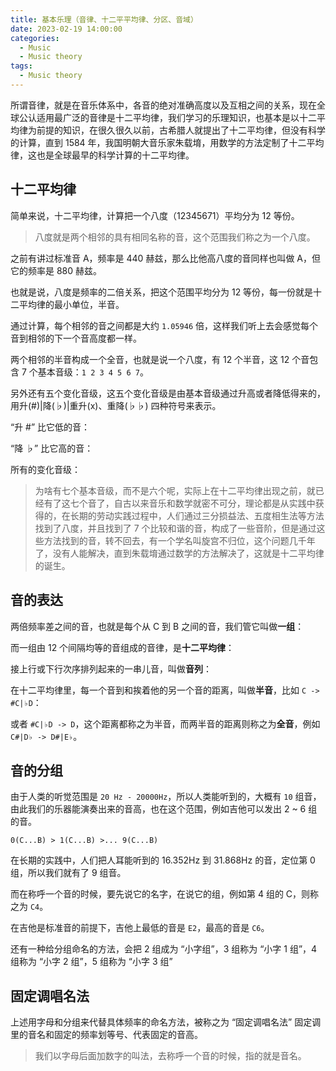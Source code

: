 ```yaml
---
title: 基本乐理（音律、十二平平均律、分区、音域）
date: 2023-02-19 14:00:00
categories:
  - Music
  - Music theory
tags:
  - Music theory
---
```


所谓音律，就是在音乐体系中，各音的绝对准确高度以及互相之间的关系，现在全球公认适用最广泛的音律是十二平均律，我们学习的乐理知识，也基本是以十二平均律为前提的知识，在很久很久以前，古希腊人就提出了十二平均律，但没有科学的计算，直到 1584 年，我国明朝大音乐家朱载堉，用数学的方法定制了十二平均律，这也是全球最早的科学计算的十二平均律。

<!-- more -->

## 十二平均律

简单来说，十二平均律，计算把一个八度（12345671）平均分为 12 等份。

> 八度就是两个相邻的具有相同名称的音，这个范围我们称之为一个八度。

之前有讲过标准音 A，频率是 440 赫兹，那么比他高八度的音同样也叫做 A，但它的频率是 880 赫兹。

也就是说，八度是频率的二倍关系，把这个范围平均分为 12 等份，每一份就是十二平均律的最小单位，半音。

<hairy-image src="https://pic.imgdb.cn/item/63f22fa4f144a010073bb975.jpg" />

通过计算，每个相邻的音之间都是大约 `1.05946` 倍，这样我们听上去会感觉每个音到相邻的下一个音高度都一样。

两个相邻的半音构成一个全音，也就是说一个八度，有 12 个半音，这 12 个音包含 7 个基本音级：`1 2 3 4 5 6 7`。

另外还有五个变化音级，这五个变化音级是由基本音级通过升高或者降低得来的，用升(#)|降(♭)|重升(x)、重降(♭♭) 四种符号来表示。

“升 #” 比它低的音：

<hairy-image src="https://pic.imgdb.cn/item/63f23131f144a010073ddaeb.jpg" />

“降 ♭” 比它高的音：

<hairy-image src="https://pic.imgdb.cn/item/63f23166f144a010073e278f.jpg" />

所有的变化音级：

<hairy-image-group row="140px">
  <hairy-image src="https://pic.imgdb.cn/item/63f231caf144a010073ea97f.jpg" />
  <hairy-image src="https://pic.imgdb.cn/item/63f231f5f144a010073ee621.jpg" />
  <hairy-image src="https://pic.imgdb.cn/item/63f2324df144a010073f7695.jpg" />
</hairy-image-group>

> 为啥有七个基本音级，而不是六个呢，实际上在十二平均律出现之前，就已经有了这七个音了，自古以来音乐和数学就密不可分，理论都是从实践中获得的，在长期的劳动实践过程中，人们通过三分损益法、五度相生法等方法找到了八度，并且找到了 7 个比较和谐的音，构成了一些音阶，但是通过这些方法找到的音，转不回去，有一个学名叫旋宫不归位，这个问题几千年了，没有人能解决，直到朱载堉通过数学的方法解决了，这就是十二平均律的诞生。

## 音的表达

两倍频率差之间的音，也就是每个从 C 到 B 之间的音，我们管它叫做**一组**：

<hairy-image src="https://pic.imgdb.cn/item/63f23513f144a0100745ba4e.jpg" />

而一组由 12 个间隔均等的音组成的音律，是**十二平均律**：

<hairy-image src="https://pic.imgdb.cn/item/63f2356df144a010074637c9.jpg" />

接上行或下行次序排列起来的一串儿音，叫做**音列**：

<hairy-image src="https://pic.imgdb.cn/item/63f235f3f144a0100746e298.jpg" />

在十二平均律里，每一个音到和挨着他的另一个音的距离，叫做**半音**，比如 `C -> #C|♭D`：

<hairy-image src="https://pic.imgdb.cn/item/63f236a7f144a0100747e0ee.jpg" />

或者 `#C|♭D -> D`，这个距离都称之为半音，而两半音的距离则称之为**全音**，例如 `C#|D♭ -> D#|E♭`。

## 音的分组

由于人类的听觉范围是 `20 Hz - 20000Hz`，所以人类能听到的，大概有 `10` 组音，由此我们的乐器能演奏出来的音高，也在这个范围，例如吉他可以发出 2 ~ 6 组的音。

`0(C...B) > 1(C...B) >... 9(C...B)`

在长期的实践中，人们把人耳能听到的 16.352Hz 到 31.868Hz 的音，定位第 0 组，所以我们就有了 9 组音。

而在称呼一个音的时候，要先说它的名字，在说它的组，例如第 4 组的 C，则称之为 `C4`。

在吉他是标准音的前提下，吉他上最低的音是 `E2`，最高的音是 `C6`。

还有一种给分组命名的方法，会把 2 组成为 “小字组”，3 组称为 “小字 1 组”，4 组称为 “小字 2 组”，5 组称为 “小字 3 组”

## 固定调唱名法

<hairy-image style="max-width: 120px" src="https://pic.imgdb.cn/item/63f23b63f144a010074f76b0.jpg" />

上述用字母和分组来代替具体频率的命名方法，被称之为 “固定调唱名法” 固定调里的音名和固定的频率划等号、代表固定的音高。

> 我们以字母后面加数字的叫法，去称呼一个音的时候，指的就是音名。
